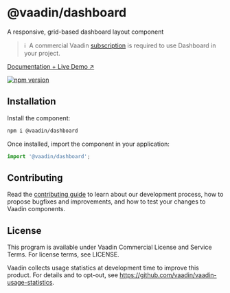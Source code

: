 # @vaadin/dashboard

A responsive, grid-based dashboard layout component

> ℹ️&nbsp; A commercial Vaadin [subscription](https://vaadin.com/pricing) is required to use Dashboard in your project.

[Documentation + Live Demo ↗](https://vaadin.com/docs/latest/components/dashboard)

[![npm version](https://badgen.net/npm/v/@vaadin/dashboard)](https://www.npmjs.com/package/@vaadin/dashboard)

## Installation

Install the component:

```sh
npm i @vaadin/dashboard
```

Once installed, import the component in your application:

```js
import '@vaadin/dashboard';
```

## Contributing

Read the [contributing guide](https://vaadin.com/docs/latest/contributing/overview) to learn about our development process, how to propose bugfixes and improvements, and how to test your changes to Vaadin components.

## License

This program is available under Vaadin Commercial License and Service Terms. For license terms, see LICENSE.

Vaadin collects usage statistics at development time to improve this product.
For details and to opt-out, see https://github.com/vaadin/vaadin-usage-statistics.
